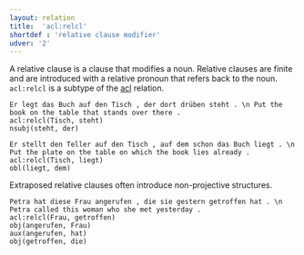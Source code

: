 ```yaml
---
layout: relation
title:  'acl:relcl'
shortdef : 'relative clause modifier'
udver: '2'
---
```


A relative clause is a clause that modifies a noun. Relative clauses
are finite and are introduced with a relative pronoun that refers back to the noun.
`acl:relcl` is a subtype of the [acl]() relation.

~~~ sdparse
Er legt das Buch auf den Tisch , der dort drüben steht . \n Put the book on the table that stands over there .
acl:relcl(Tisch, steht)
nsubj(steht, der)
~~~

~~~ sdparse
Er stellt den Teller auf den Tisch , auf dem schon das Buch liegt . \n Put the plate on the table on which the book lies already .
acl:relcl(Tisch, liegt)
obl(liegt, dem)
~~~

Extraposed relative clauses often introduce non-projective structures.

~~~ sdparse
Petra hat diese Frau angerufen , die sie gestern getroffen hat . \n Petra called this woman who she met yesterday .
acl:relcl(Frau, getroffen)
obj(angerufen, Frau)
aux(angerufen, hat)
obj(getroffen, die)
~~~
<!-- Interlanguage links updated Ne 5. května 2024, 18:20:31 CEST -->
